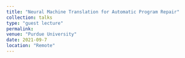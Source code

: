```yaml
---
title: "Neural Machine Translation for Automatic Program Repair"
collection: talks
type: "guest lecture"
permalink: 
venue: "Purdue University"
date: 2021-09-7
location: "Remote"
---
```


